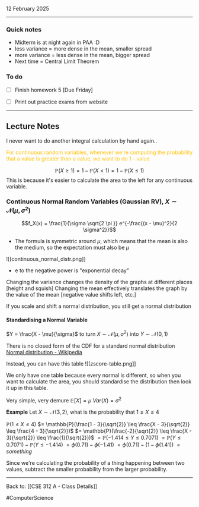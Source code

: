12 February 2025

---
### Quick notes
- Midterm is at night again in PAA :D
- less variance = more dense in the mean, smaller spread
- more variance = less dense in the mean, bigger spread
- Next time = Central Limit Theorem

### To do
- [ ] Finish homework 5 [Due Friday]
- [ ] Print out practice exams from website


---
## Lecture Notes

I never want to do another integral calculation by hand again..

<span style="color:rgb(255, 192, 0)">For continuous random variables, whenever we're computing the probability that a value is greater than a value, we want to do 1 - value</span>

$$\mathbb{P}(X \geq 1) = 1 - \mathbb{P}(X < 1) = 1 - \mathbb{P}(X \leq 1)$$
This is because it's easier to calculate the area to the left for any continuous variable.

### Continuous Normal Random Variables (Gaussian RV), $X \sim \mathcal{N}(\mu, \sigma^2)$

$$f_X(x) = \frac{1}{\sigma \sqrt{2 \pi }} e^{-\frac{(x - \mu)^2}{2 \sigma^2}}$$
- The formula is symmetric around $\mu$, which means that the mean is also the medium, so the expectation must also be $\mu$


![[continuous_normal_distr.png]]

- e to the negative power is "exponential decay"

Changing the variance changes the density of the graphs at different places [height and squish]
Changing the mean effectively translates the graph by the value of the mean [negative value shifts left, etc.]

If you scale and shift a normal distribution, you still get a normal distribution

#### Standardising a Normal Variable

$Y = \frac{X - \mu}{\sigma}$ to turn $X \sim \mathcal{N}(\mu, \sigma^2)$ into $Y \sim \mathcal{N}(0, 1)$

There is no closed form of the CDF for a standard normal distribution 
[Normal distribution - Wikipedia](https://en.wikipedia.org/wiki/Normal_distribution)

Instead, you can have this table 
![[zscore-table.png]]

We only have one table because every normal is different, so when you want to calculate the area, you should standardise the distribution then look it up in this table.

Very simple, very demure
$\mathbb{E}[X] = \mu$
$Var(X) = \sigma^2$

**Example**
Let $X \sim \mathcal{N}(3, 2)$, what is the probability that $1 \leq X \leq 4$

$\mathbb{P}(1 \leq X \leq 4)$
$= \mathbb{P}(\frac{1 - 3}{\sqrt{2}} \leq \frac{X - 3}{\sqrt{2}} \leq \frac{4 - 3}{\sqrt{2}})$
$= \mathbb{P}(\frac{-2}{\sqrt{2}} \leq \frac{X - 3}{\sqrt{2}} \leq \frac{1}{\sqrt{2}})$
$= \mathbb{P}(-1.414 \leq Y \leq 0.7071)$
$= \mathbb{P}(Y \leq 0.7071) - \mathbb{P}(Y \leq -1.414)$
$= \phi(0.71) - \phi(-1.41)$
$= \phi(0.71) - (1 - \phi(1.41))$
$= something$

Since we're calculating the probability of a thing happening between two values, subtract the smaller probability from the larger probability. 


---
Back to: [[CSE 312 A - Class Details]]

#ComputerScience